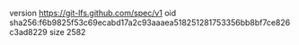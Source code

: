 version https://git-lfs.github.com/spec/v1
oid sha256:f6b9825f53c69ecabd17a2c93aaaea518251281753356bb8bf7ce826c3ad8229
size 2582
